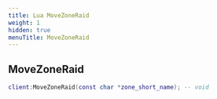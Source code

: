 ```yaml
---
title: Lua MoveZoneRaid
weight: 1
hidden: true
menuTitle: MoveZoneRaid
---
```

## MoveZoneRaid
```lua
client:MoveZoneRaid(const char *zone_short_name); -- void
```